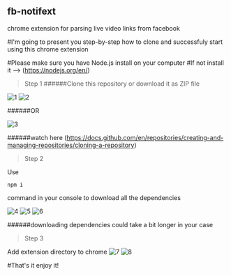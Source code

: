 ## fb-notifext
chrome extension for parsing live video links from facebook

#I'm going to present you step-by-step how to clone and successfuly start using this chrome extension

#Please make sure you have Node.js install on your computer
#If not install it --> (https://nodejs.org/en/)

>Step 1
######Clone this repository or download it as ZIP file

![1](https://ibb.co/mTh4P53)
![2](https://ibb.co/HVkp5fj)

######OR

![3](https://ibb.co/R7SL4qP)

######watch here (https://docs.github.com/en/repositories/creating-and-managing-repositories/cloning-a-repository)

>Step 2

Use

```
npm i
```

command in your console to download all the dependencies

![4](https://ibb.co/ZJmpyh4)
![5](https://ibb.co/q5Lj02L)
![6](https://ibb.co/tqRzY8S)

######downloading dependencies could take a bit longer in your case

>Step 3

Add extension directory to chrome
![7](https://ibb.co/M9PxRcS)
![8](https://ibb.co/1T6hW45)

#That's it enjoy it!
